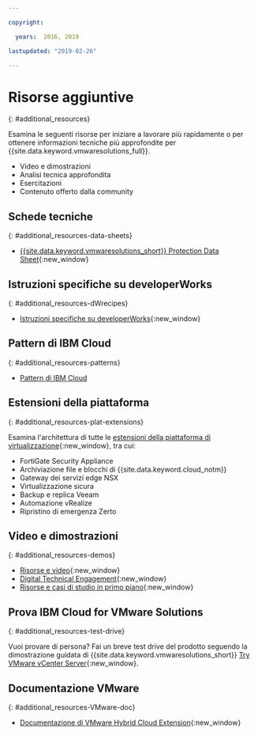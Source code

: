 ```yaml
---

copyright:

  years:  2016, 2019

lastupdated: "2019-02-26"

---
```


# Risorse aggiuntive
{: #additional_resources}

Esamina le seguenti risorse per iniziare a lavorare più rapidamente o per ottenere informazioni tecniche più approfondite per {{site.data.keyword.vmwaresolutions_full}}.
* Video e dimostrazioni
* Analisi tecnica approfondita
* Esercitazioni
* Contenuto offerto dalla community

## Schede tecniche
{: #additional_resources-data-sheets}

* [{{site.data.keyword.vmwaresolutions_short}} Protection Data Sheet](https://www.ibm.com/software/reports/compatibility/clarity-reports/report/html/softwareReqsForProduct?deliverableId=236C87407E7411E6BA51E79BE9476040){:new_window}

## Istruzioni specifiche su developerWorks
{: #additional_resources-dWrecipes}

* [Istruzioni specifiche su developerWorks](https://developer.ibm.com/recipes/tutorials/?s=VMware+Solutions){:new_window}

## Pattern di IBM Cloud
{: #additional_resources-patterns}

* [Pattern di IBM Cloud](https://ibmcloudpatterns.mybluemix.net/#862581F800007C53/862581F800007DD5/862581D000837B23)

## Estensioni della piattaforma
{: #additional_resources-plat-extensions}

Esamina l'architettura di tutte le [estensioni della piattaforma di virtualizzazione](https://www.ibm.com/cloud/garage/architectures/virtualizationArchitecture/allvirtualizationextensions){:new_window}, tra cui:
* FortiGate Security Appliance
* Archiviazione file e blocchi di {{site.data.keyword.cloud_notm}}
* Gateway dei servizi edge NSX
* Virtualizzazione sicura
* Backup e replica Veeam
* Automazione vRealize
* Ripristino di emergenza Zerto

## Video e dimostrazioni
{: #additional_resources-demos}

* [Risorse e video](https://www.ibm.com/cloud/garage/architectures/virtualizationArchitecture/resources){:new_window}
* [Digital Technical Engagement](https://ibm-dte.mybluemix.net/ibm-vmware){:new_window}
* [Risorse e casi di studio in primo piano](https://www.ibm.com/cloud/vmware/resources){:new_window}

## Prova IBM Cloud for VMware Solutions
{: #additional_resources-test-drive}

Vuoi provare di persona? Fai un breve test drive del prodotto seguendo la dimostrazione guidata di {{site.data.keyword.vmwaresolutions_short}} [Try VMware vCenter Server](https://cloudcontent.mybluemix.net/cloud/garage/demo/try-vmware-solutions){:new_window}.

## Documentazione VMware
{: #additional_resources-VMware-doc}

* [Documentazione di VMware Hybrid Cloud Extension](https://cloud.vmware.com/vmware-hcx/resources){:new_window}
